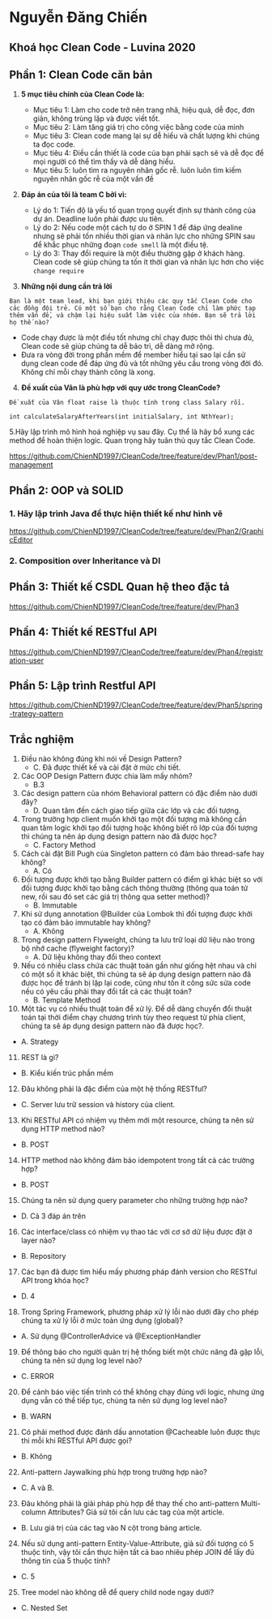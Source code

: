 # Nguyễn Đăng Chiến
## Khoá học Clean Code - Luvina 2020


## Phần 1: Clean Code căn bản
1. **5 mục tiêu chính của Clean Code là:**
   - Mục tiêu 1:  Làm cho code trở nên trang nhã, hiệu quả, dễ đọc, đơn giản, không trùng lặp và được viết tốt.
   - Mục tiêu 2:  Làm tăng giá trị cho công việc bằng code của mình
   - Mục tiêu 3:  Clean code mang lại sự dễ hiểu và chất lượng khi chúng ta đọc code.
   - Mục tiêu 4:  Điều cần thiết là code của bạn phải sạch sẽ và dễ đọc để mọi người có thể tìm thấy và dễ dàng hiểu.
   - Mục tiêu 5:  luôn tìm ra nguyên nhân gốc rễ. luôn luôn tìm kiếm nguyên nhân gốc rễ của một vấn đề
2. **Đáp án của tôi là team C bởi vì:**
   - Lý do 1: Tiến độ là yếu tố quan trọng quyết định sự thành công của dự án. Deadline luôn phải được ưu tiên.
   - Lý do 2: Nếu code một cách tự do ở SPIN 1 để đáp ứng dealine nhưng sẽ phải tốn nhiều thời gian và nhân lực cho những SPIN sau để khắc phục những đoạn `code smell` là một điều tệ.
   - Lý do 3: Thay đổi require là một điều thường gặp ở khách hàng. Clean code sẽ giúp chúng ta tốn ít thời gian và nhân lực hơn cho việc `change require`
   
3. **Những nội dung cần trả lời**
```
Bạn là một team lead, khi bạn giới thiệu các quy tắc Clean Code cho các đồng đội trẻ. Có một số bạn cho rằng Clean Code chỉ làm phức tạp thêm vấn đề, và chậm lại hiệu suất làm việc của nhóm. Bạn sẽ trả lời họ thế nào?
```
   
   - Code chạy được là một điều tốt nhưng chỉ chạy được thôi thì chưa đủ, Clean code sẽ giúp chúng ta dễ bảo trì, dễ dàng mở rộng.
   - Đưa ra vòng đời trong phần mềm để member hiểu tại sao lại cần sử dụng clean code để đáp ứng đủ và tốt những yêu cầu trong vòng đời đó. Không chỉ mỗi chạy thành công là xong.

4. **Đề xuất của Vân là phù hợp với quy ước trong CleanCode?**
```
Đề xuất của Vân float raise là thuộc tính trong class Salary rồi.

int calculateSalaryAfterYears(int initialSalary, int NthYear);
```
5.Hãy lập trình mô hình hoá nghiệp vụ sau đây. Cụ thể là hãy bổ xung các method để hoàn thiện logic. Quan trọng hãy tuân thủ quy tắc Clean Code.

https://github.com/ChienND1997/CleanCode/tree/feature/dev/Phan1/post-management
## Phần 2: OOP và SOLID
### 1. Hãy lập trình Java để thực hiện thiết kế như hình vẽ
https://github.com/ChienND1997/CleanCode/tree/feature/dev/Phan2/GraphicEditor

### 2. Composition over Inheritance và DI

## Phần 3: Thiết kế CSDL Quan hệ theo đặc tả
https://github.com/ChienND1997/CleanCode/tree/feature/dev/Phan3
## Phần 4: Thiết kế RESTful API
https://github.com/ChienND1997/CleanCode/tree/feature/dev/Phan4/registration-user
## Phần 5: Lập trình Restful API
https://github.com/ChienND1997/CleanCode/tree/feature/dev/Phan5/spring-trategy-pattern
## Trắc nghiệm
1. Điều nào không đúng khi nói về Design Pattern?
    - C. Đã được thiết kế và cài đặt ở mức chi tiết.
2. Các OOP Design Pattern được chia làm mấy nhóm?
   - B.3
3. Các design pattern của nhóm Behavioral pattern có đặc điểm nào dưới đây?
   - D. Quan tâm đến cách giao tiếp giữa các lớp và các đối tượng.
4. Trong trường hợp client muốn khởi tạo một đối tượng mà không cần quan tâm logic khởi tạo đối tượng hoặc không biết rõ lớp của đối tượng thì chúng ta nên áp dụng design pattern nào đã được học?
   - C. Factory Method
5. Cách cài đặt Bill Pugh của Singleton pattern có đảm bảo thread-safe hay không?
   - A. Có
6. Đối tượng được khởi tạo bằng Builder pattern có điểm gì khác biệt so với đối tượng được khởi tạo bằng cách thông thường (thông qua toán tử new, rồi sau đó set các giá trị thông qua setter method)?
   - B. Immutable
7. Khi sử dụng annotation @Builder của Lombok thì đối tượng được khởi tạo có đảm bảo immutable hay không?
   - A. Không
8. Trong design pattern Flyweight, chúng ta lưu trữ loại dữ liệu nào trong bộ nhớ cache (flyweight factory)?
   - A. Dữ liệu không thay đổi theo context
9. Nếu có nhiều class chứa các thuật toán gần như giống hệt nhau và chỉ có một số ít khác biệt, thì chúng ta sẽ áp dụng design pattern nào đã được học để tránh bị lặp lại code, cũng như tốn ít công sức sửa code nếu có yêu cầu phải thay đổi tất cả các thuật toán?
   - B. Template Method
10. Một tác vụ có nhiều thuật toán để xử lý. Để dễ dàng chuyển đổi thuật toán tại thời điểm chạy chương trình tùy theo request từ phía client, chúng ta sẽ áp dụng design pattern nào đã được học?.
   - A. Strategy
11. REST là gì?
   - B. Kiểu kiến trúc phần mềm
12. Đâu không phải là đặc điểm của một hệ thống RESTful?
   - C. Server lưu trữ session và history của client.
13. Khi RESTful API có nhiệm vụ thêm mới một resource, chúng ta nên sử dụng HTTP method nào?
   - B. POST
14. HTTP method nào không đảm bảo idempotent trong tất cả các trường hợp?
   - B. POST
15. Chúng ta nên sử dụng query parameter cho những trường hợp nào?
   - D. Cả 3 đáp án trên
16. Các interface/class có nhiệm vụ thao tác với cơ sở dữ liệu được đặt ở layer nào?
   - B. Repository
17. Các bạn đã được tìm hiểu mấy phương pháp đánh version cho RESTful API trong khóa học?
   - D. 4
18. Trong Spring Framework, phương pháp xử lý lỗi nào dưới đây cho phép chúng ta xử lý lỗi ở mức toàn ứng dụng (global)?
   - A. Sử dụng @ControllerAdvice và @ExceptionHandler
19. Để thông báo cho người quản trị hệ thống biết một chức năng đã gặp lỗi, chúng ta nên sử dụng log level nào?
   - C. ERROR
20. Để cảnh báo việc tiến trình có thể không chạy đúng với logic, nhưng ứng dụng vẫn có thể tiếp tục, chúng ta nên sử dụng log level nào?
   - B. WARN
21. Có phải method được đánh dấu annotation @Cacheable luôn được thực thi mỗi khi RESTful API được gọi?
   - B. Không
22. Anti-pattern Jaywalking phù hợp trong trường hợp nào?
   - C. A và B.
23. Đâu không phải là giải pháp phù hợp để thay thế cho anti-pattern Multi-column Attributes? Giả sử tôi cần lưu các tag của một article.
   - B. Lưu giá trị của các tag vào N cột trong bảng article.
24. Nếu sử dụng anti-pattern Entity-Value-Attribute, giả sử đối tượng có 5 thuộc tính, vậy tôi cần thực hiện tất cả bao nhiêu phép JOIN để lấy đủ thông tin của 5 thuộc tính?
   - C. 5
25. Tree model nào không dễ để query child node ngay dưới?
   - C. Nested Set
